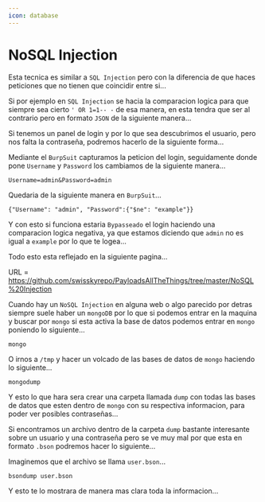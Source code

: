 ```yaml
---
icon: database
---
```


# NoSQL Injection

Esta tecnica es similar a `SQL Injection` pero con la diferencia de que haces peticiones que no tienen que coincidir entre si...

Si por ejemplo en `SQL Injection` se hacia la comparacion logica para que siempre sea cierto `' OR 1=1-- -` de esa manera, en esta tendra que ser al contrario pero en formato `JSON` de la siguiente manera...

Si tenemos un panel de login y por lo que sea descubrimos el usuario, pero nos falta la contraseña, podremos hacerlo de la siguiente forma...

Mediante el `BurpSuit` capturamos la peticion del login, seguidamente donde pone `Username` y `Password` los cambiamos de la siguiente manera...

```
Username=admin&Password=admin
```

Quedaria de la siguiente manera en `BurpSuit`...

```
{"Username": "admin", "Password":{"$ne": "example"}}
```

Y con esto si funciona estaria `Bypasseado` el login haciendo una comparacion logica negativa, ya que estamos diciendo que `admin` no es igual a `example` por lo que te logea...

Todo esto esta reflejado en la siguiente pagina...

URL = https://github.com/swisskyrepo/PayloadsAllTheThings/tree/master/NoSQL%20Injection

Cuando hay un `NoSQL Injection` en alguna web o algo parecido por detras siempre suele haber un `mongoDB` por lo que si podemos entrar en la maquina y buscar por `mongo` si esta activa la base de datos podemos entrar en `mongo` poniendo lo siguiente...

```shell
mongo
```

O irnos a `/tmp` y hacer un volcado de las bases de datos de `mongo` haciendo lo siguiente...

```shell
mongodump
```

Y esto lo que hara sera crear una carpeta llamada `dump` con todas las bases de datos que esten dentro de `mongo` con su respectiva informacion, para poder ver posibles contraseñas...

Si encontramos un archivo dentro de la carpeta `dump` bastante interesante sobre un usuario y una contraseña pero se ve muy mal por que esta en formato `.bson` podremos hacer lo siguiente...

Imaginemos que el archivo se llama `user.bson`...

```shell
bsondump user.bson
```

Y esto te lo mostrara de manera mas clara toda la informacion...

